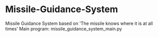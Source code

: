 # Missile-Guidance-System
Missile Guidance System based on 'The missile knows where it is at all times'
Main program: missile_guidance_system_main.py
